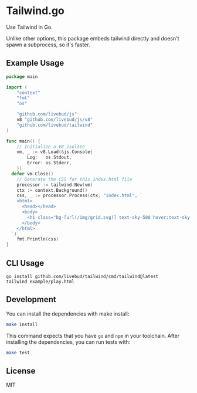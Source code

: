 # Tailwind.go

Use Tailwind in Go.

Unlike other options, this package embeds tailwind directly and doesn't spawn a subprocess, so it's faster.

## Example Usage

```go
package main

import (
	"context"
	"fmt"
	"os"

	"github.com/livebud/js"
	v8 "github.com/livebud/js/v8"
	"github.com/livebud/tailwind"
)

func main() {
	// Initialize a V8 isolate
	vm, _ := v8.Load(&js.Console{
		Log:   os.Stdout,
		Error: os.Stderr,
	})
  defer vm.Close()
	// Generate the CSS for this index.html file
	processor := tailwind.New(vm)
	ctx := context.Background()
	css, _ := processor.Process(ctx, "index.html", `
    <html>
      <head></head>
      <body>
        <h1 class="bg-[url(/img/grid.svg)] text-sky-500 hover:text-sky-600">Hello Tailwind!</h1>
      </body>
    </html>
  `)
	fmt.Println(css)
}
```

## CLI Usage

```
go install github.com/livebud/tailwind/cmd/tailwind@latest
tailwind example/play.html
```

## Development

You can install the dependencies with make install:

```sh
make install
```

This command expects that you have `go` and `npm` in your toolchain. After installing the dependencies, you can run tests with:

```sh
make test
```

## License

MIT
